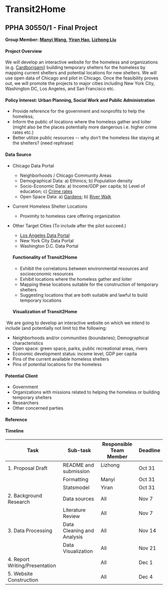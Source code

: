 # Transit2Home
## PPHA 30550/1 - Final Project
**Group Member: [Manyi Wang](@manyiw), [Yiran Hao](@chiertu), [Lizhong Liu](@Lizhong-Liu)**


#### Project Overview
We will develop an interactive website for the homeless and organizations (e.g. [Cardborigami](http://www.cardborigami.org)) building temporary shelters for the homeless by mapping current shelters and potential locations for new shelters. We will use open data of Chicago and pilot in Chicago. Once the feasibility proves out, we will promote the projects to major cities including New York City, Washington DC, Los Angeles, and San Francisco etc. 


#### Policy Interest: Urban Planning, Social Work and Public Administration
- Provide reference for the government and nonprofits to help the homeless;
- Inform the public of locations where the homeless gather and loiter (might also be the places potentially more dangerous i.e. higher crime rates etc.)
- Better utilize public resources -- why don’t the homeless like staying at the shelters? (need rephrase)


#### Data Source
- Chicago Data Portal
  - Neighborhoods / Chicago Community Areas
  - Demographical Data: a) Ethinics; b) Population density
  - Socio-Economic Data: a) Income/GDP per capita; b) Level of education; c) [Crime rates](https://data.cityofchicago.org/Public-Safety/Crimes-2001-to-present/ijzp-q8t2)
  - Open Space Data: a) [Gardens](https://data.cityofchicago.org/Environment-Sustainable-Development/Open-Spaces-Neighbor-Space-Gardens-KML/mxm5-4jmw); b) [River Walk](https://data.cityofchicago.org/Environment-Sustainable-Development/Open-Spaces-Riverwalk-KML/22bv-uv6r)

- Current Homeless Shelter Locations
  - Proximity to homeless care offering organization

- Other Target Cities (To include after the pilot succeed.)
  - [Los Angeles Data Portal](https://www.lacity.org/search/google/GIS)
  - New York City Data Portal
  - Washington D.C. Data Portal
  
  
  #### Functionality of Transit2Home
  - Exhibit the correlations between environmental resources and socioeconomic resources
  - Exhibit locations where the homeless gather and loiter
  - Mapping these locations suitable for the construction of temporary shelters
  - Suggesting locations that are both suitable and lawful to build temporary locations
  
  
  #### Visualization of Transit2Home
  We are going to develop an interactive website on which we intend to include (and potentially not limit to) the following:
  - Neighborhoods and/or communities (boundaries); Demographical characteristics
  - Open space: green space, parks, public recreational areas, rivers
  - Economic development status: income level, GDP per capita
  - Pins of the current available homeless shelters
  - Pins of potential locations for the homeless
  
  
  #### Potential Client
  - Government
  - Organizations with missions related to helping the homeless or building temporary shelters
  - Researchers
  - Other concerned parties
  
  
  #### Reference
  
  
  #### Timeline
  
  
  | Task                           | Sub-task                   | Responsible Team Member | Deadline |
  | ------------------------------ | -------------------------- | ----------------------- | -------- |
  | 1. Proposal Draft              | README and submission      | Lizhong                 | Oct 31   |
  |                                | Formatting                 | Manyi                   | Oct 31   |
  |                                | Statsmodel                 | Yiran                   | Oct 31   |
  | 2. Background Research         | Data sources               | All                     | Nov 7    |
  |                                | Literature Review          | All                     | Nov 7    |
  | 3. Data Processing             | Data Cleaning and Analysis | All                     | Nov 14   |
  |                                | Data Visualization         | All                     | Nov 21   |
  | 4. Report Writing/Presentation |                            | All                     | Dec 1    |
  | 5. Website Construction        |                            | All                     | Dec 4    |
